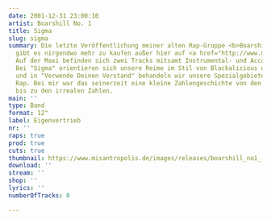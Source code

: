 ```yaml
---
date: 2001-12-31 23:00:10
artist: Boarshill No. 1
title: Sigma
slug: sigma
summary: Die letzte Veröffentlichung meiner alten Rap-Gruppe <b>Boarshill No. 1</b>
  gibt es nirgendwo mehr zu kaufen außer hier auf <a href="http://www.misantropolis.de/">misantropolis.de</a>.
  Auf der Maxi befinden sich zwei Tracks mitsamt Instrumental- und Accapellaversion.
  Bei "Sigma" orientieren sich unsere Reime im Stil von Blackalicious u.a. am Alphabet,
  und in "Verwende Deinen Verstand" behandeln wir unsere Spezialgebiete abseits vom
  Rap. Bei mir war das seinerzeit eine kleine Zahlengeschichte von den natürlichen
  bis zu den irrealen Zahlen.
main: ''
type: Band
format: 12"
label: Eigenvertrieb
nr: ''
raps: true
prod: true
cuts: true
thumbnail: https://www.misantropolis.de/images/releases/boarshill_no1_-_sigma.jpg
download: ''
stream: ''
shop: ''
lyrics: ''
numberOfTracks: 0

---
```



